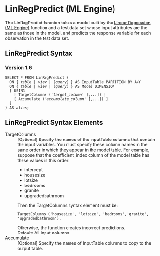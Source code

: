<div class="nested0" aria-labelledby="ariaid-title1" topicindex="1" topicid="vol1507670147308" id="vol1507670147308"><h1 class="title topictitle1" id="ariaid-title1">LinRegPredict (ML Engine)</h1><div class="body conbody">
<p class="p">The LinRegPredict function takes a model built by the <a href="vvr1558531705253.md#usr1507669357350">Linear Regression (ML Engine)</a> function and a test data set whose input attributes are the same as those in the model, and predicts the response variable for each observation in the test data set.</p></div><div class="topic reference nested1" aria-labelledby="ariaid-title2" topicindex="2" topicid="esy1507670169042" xml:lang="en-us" lang="en-us" id="esy1507670169042">
<h2 class="title topictitle2" id="ariaid-title2">LinRegPredict Syntax</h2><div class="body refbody"><div class="section" id="esy1507670169042__section_N10011_N1000E_N10001">
<h3 class="title sectiontitle">Version 1.6</h3><pre class="pre codeblock" xml:space="preserve"><code>SELECT * FROM LinRegPredict (
  <span>ON { <var class="keyword varname">table</var> | <var class="keyword varname">view</var> | (<var class="keyword varname">query</var>) }</span> AS InputTable PARTITION BY ANY
  <span>ON { <var class="keyword varname">table</var> | <var class="keyword varname">view</var> | (<var class="keyword varname">query</var>) }</span> AS Model DIMENSION
  [ USING
    [ TargetColumns ('<var class="keyword varname">target_column</var>' [,...]) ]
    [ Accumulate ('<var class="keyword varname">accumulate_column</var>' [,...]) ]
  ]
) AS <var class="keyword varname">alias</var>;
</code></pre></div></div></div><div class="topic reference nested1" aria-labelledby="ariaid-title3" topicindex="3" topicid="qkp1507670188437" xml:lang="en-us" lang="en-us" id="qkp1507670188437">
<h2 class="title topictitle2" id="ariaid-title3">LinRegPredict Syntax Elements</h2><div class="body refbody"><div class="section" id="qkp1507670188437__section_N10011_N1000E_N10001"><dl class="dl parml"><dt class="dt pt dlterm">TargetColumns</dt><dd class="dd pd">[Optional] Specify the names of the InputTable columns that contain the input variables. You must specify these column names in the same order in which they appear in the model table. For example, suppose that the coefficient_index column of the model table has these values in this order:
<ul class="sl simple">
<li class="sli">intercept</li>
<li class="sli">housesize</li>
<li class="sli">lotsize</li>
<li class="sli">bedrooms</li>
<li class="sli">granite</li>
<li class="sli">upgradedbathroom</li></ul></dd><dd class="dd pd ddexpand">Then the TargetColumns syntax element must be:
<p class="p"><code class="ph codeph">TargetColumns ('housesize', 'lotsize', 'bedrooms','granite', 'upgradedbathroom').</code></p></dd><dd class="dd pd ddexpand">Otherwise, the function creates incorrect predictions.</dd><dd class="dd pd ddexpand">Default: All input columns</dd><dt class="dt pt dlterm">Accumulate</dt><dd class="dd pd">[Optional] Specify the names of InputTable columns to copy to the output table.</dd></dl></div></div></div></div>
